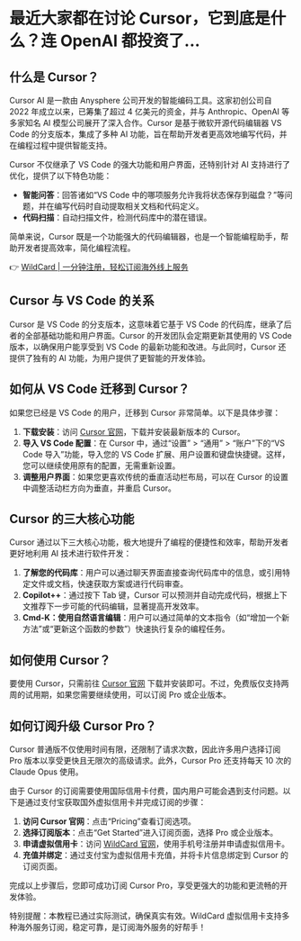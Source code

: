 # 最近大家都在讨论 Cursor，它到底是什么？连 OpenAI 都投资了...

## 什么是 Cursor？

Cursor AI 是一款由 Anysphere 公司开发的智能编码工具。这家初创公司自 2022 年成立以来，已筹集了超过 4 亿美元的资金，并与 Anthropic、OpenAI 等多家知名 AI 模型公司展开了深入合作。Cursor 是基于微软开源代码编辑器 VS Code 的分支版本，集成了多种 AI 功能，旨在帮助开发者更高效地编写代码，并在编程过程中提供智能支持。

Cursor 不仅继承了 VS Code 的强大功能和用户界面，还特别针对 AI 支持进行了优化，提供了以下特色功能：

- **智能问答**：回答诸如“VS Code 中的哪项服务允许我将状态保存到磁盘？”等问题，并在编写代码时自动提取相关文档和代码定义。
- **代码扫描**：自动扫描文件，检测代码库中的潜在错误。

简单来说，Cursor 既是一个功能强大的代码编辑器，也是一个智能编程助手，帮助开发者提高效率，简化编程流程。

👉 [WildCard | 一分钟注册，轻松订阅海外线上服务](https://bbtdd.com/WildCard)

## Cursor 与 VS Code 的关系

Cursor 是 VS Code 的分支版本，这意味着它基于 VS Code 的代码库，继承了后者的全部基础功能和用户界面。Cursor 的开发团队会定期更新其使用的 VS Code 版本，以确保用户能享受到 VS Code 的最新功能和改进。与此同时，Cursor 还提供了独有的 AI 功能，为用户提供了更智能的开发体验。

## 如何从 VS Code 迁移到 Cursor？

如果您已经是 VS Code 的用户，迁移到 Cursor 非常简单。以下是具体步骤：

1. **下载安装**：访问 [Cursor 官网](https://www.cursor.com/)，下载并安装最新版本的 Cursor。
2. **导入 VS Code 配置**：在 Cursor 中，通过“设置” > “通用” > “账户”下的“VS Code 导入”功能，导入您的 VS Code 扩展、用户设置和键盘快捷键。这样，您可以继续使用原有的配置，无需重新设置。
3. **调整用户界面**：如果您更喜欢传统的垂直活动栏布局，可以在 Cursor 的设置中调整活动栏方向为垂直，并重启 Cursor。

## Cursor 的三大核心功能

Cursor 通过以下三大核心功能，极大地提升了编程的便捷性和效率，帮助开发者更好地利用 AI 技术进行软件开发：

1. **了解您的代码库**：用户可以通过聊天界面直接查询代码库中的信息，或引用特定文件或文档，快速获取方案或进行代码审查。
2. **Copilot++**：通过按下 Tab 键，Cursor 可以预测并自动完成代码，根据上下文推荐下一步可能的代码编辑，显著提高开发效率。
3. **Cmd-K：使用自然语言编辑**：用户可以通过简单的文本指令（如“增加一个新方法”或“更新这个函数的参数”）快速执行复杂的编程任务。

## 如何使用 Cursor？

要使用 Cursor，只需前往 [Cursor 官网](https://www.cursor.com/) 下载并安装即可。不过，免费版仅支持两周的试用期，如果您需要继续使用，可以订阅 Pro 或企业版本。

## 如何订阅升级 Cursor Pro？

Cursor 普通版不仅使用时间有限，还限制了请求次数，因此许多用户选择订阅 Pro 版本以享受更快且无限次的高级请求。此外，Cursor Pro 还支持每天 10 次的 Claude Opus 使用。

由于 Cursor 的订阅需要使用国际信用卡付费，国内用户可能会遇到支付问题。以下是通过支付宝获取国外虚拟信用卡并完成订阅的步骤：

1. **访问 Cursor 官网**：点击“Pricing”查看订阅选项。
2. **选择订阅版本**：点击“Get Started”进入订阅页面，选择 Pro 或企业版本。
3. **申请虚拟信用卡**：访问 [WildCard 官网](https://bbtdd.com/WildCard)，使用手机号注册并申请虚拟信用卡。
4. **充值并绑定**：通过支付宝为虚拟信用卡充值，并将卡片信息绑定到 Cursor 的订阅页面。

完成以上步骤后，您即可成功订阅 Cursor Pro，享受更强大的功能和更流畅的开发体验。

特别提醒：本教程已通过实际测试，确保真实有效。WildCard 虚拟信用卡支持多种海外服务订阅，稳定可靠，是订阅海外服务的好帮手！